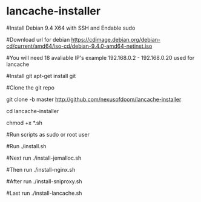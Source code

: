 # lancache-installer
 
 #Install Debian 9.4 X64 with SSH and Endable sudo
 
 #Download url for debian 
  https://cdimage.debian.org/debian-cd/current/amd64/iso-cd/debian-9.4.0-amd64-netinst.iso
 
 #You will need 18 avaliable IP's example 192.168.0.2 - 192.168.0.20 used for lancache
 
 #Install git 
 apt-get install git

#Clone the git repo
 
 git clone -b master http://github.com/nexusofdoom/lancache-installer
 
 cd lancache-installer 
 
 chmod +x *.sh 

#Run scripts as sudo or root user

#Run 
 ./install.sh
 
#Next run
 ./install-jemalloc.sh

#Then run 
 ./install-nginx.sh

#After run 
 ./install-sniproxy.sh

#Last run 
 ./install-lancache.sh

